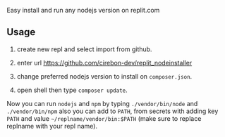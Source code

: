 Easy install and run any nodejs version on replit.com

## Usage

1. create new repl and select import from github.

2. enter url https://github.com/cirebon-dev/replit_nodeinstaller

2. change preferred nodejs version to install on `composer.json`.

3. open shell then type `composer update`.

Now you can run `nodejs` and `npm` by typing `./vendor/bin/node` and `./vendor/bin/npm` also you can add to `PATH`, from secrets with adding key `PATH` and value `~/replname/vendor/bin:$PATH` (make sure to replace replname with your repl name).
